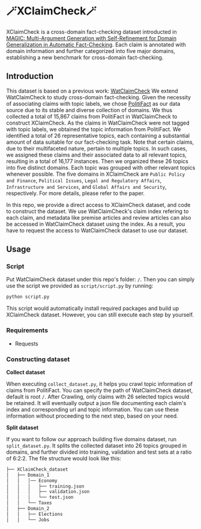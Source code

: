 # 🪄XClaimCheck🪄

XClaimCheck is a cross-domain fact-checking dataset introducted in [MAGIC: Multi-Argument Generation with Self-Refinement for Domain Generalization in Automatic Fact-Checking]().
Each claim is annotated with domain information and further categorized into five major domains, establishing a new benchmark for cross-domain fact-checking. 

## Introduction

This dataset is based on a previous work: [WatClaimCheck](https://github.com/nxii/WatClaimCheck)
We extend WatClaimCheck to study cross-domain fact-checking.
Given the necessity of associating claims with topic labels, we chose [PolitiFact](https://www.politifact.com/) as our data source due to its stable and diverse collection of domains.
We thus collected a total of 15,867 claims from PolitiFact in WatClaimCheck to construct XClaimCheck.
As the claims in WatClaimCheck were not tagged with topic labels, we obtained the topic information from PolitiFact. 
We identified a total of 26 representative topics, each containing a substantial amount of data suitable for our fact-checking task.
Note that certain claims, due to their multifaceted nature, pertain to multiple topics.
In such cases, we assigned these claims and their associated data to all relevant topics, resulting in a total of 16,177 instances.
Then we organized these 26 topics into five distinct domains.
Each topic was grouped with other relevant topics whenever possible. 
The five domains in XClaimCheck are ``Public Policy and Finance``, ``Political Issues``, ``Legal and Regulatory Affairs``, ``Infrastructure and Services``, and ``Global Affairs and Security``, respectively.
For more details, please refer to the paper.

In this repo, we provide a direct access to XClaimCheck dataset, and code to construct the dataset.
We use WatClaimCheck's claim index refering to each claim, and metadata like premise articles and review articles can also be accessed in WatClaimCheck dataset using the index.
As a result, you have to request the access to WatClaimCheck dataset to use our dataset.

## Usage

### Script

Put WatClaimCheck dataset under this repo's folder: `/`.
Then you can simply use the script we provided as `script/script.py` by running:
```python
python script.py
```
This script would automatically install required packages and build up XClaimCheck dataset.
However, you can still execute each step by yourself.

### Requirements
- Requests

### Constructing dataset

**Collect dataset** 

When executing `collect_dataset.py`, it helps you crawl topic information of claims from PolitiFact.
You can specify the path of WatClaimCheck dataset, default is root `/`.
After Crawling, only claims with 26 selected topics would be retained.
It will eventually output a json file documenting each claim's index and corresponding url and topic information.
You can use these information without proceeding to the next step, based on your need.

**Split dataset** 

If you want to follow our approach building five domains dataset, run `split_dataset.py`.
It splits the collected dataset into 26 topics grouped in domains, and further divided into training, validation and test sets at a ratio of 6\:2\:2.
The file structure would look like this:
```bash
├── XClaimCheck_dataset
│   ├── Domain_1
│   │   │── Economy
│   │   │   ├── training.json
│   │   │   ├── validation.json
│   │   │   └── test.json
│   │   └── Taxes
│   ├── Domain_2
│   │   ├── Elections
│   │   └── Jobs
```
